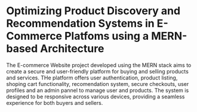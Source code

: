 # Optimizing Product Discovery and Recommendation Systems in E-Commerce Platfoms using a MERN-based Architecture
The E-commerce Website project developed using the MERN stack aims to create a secure and user-friendly platform for buying and selling products and services.
THe platform offers user authentication, product listing, shoping cart functionality, recomendation system, secure checkouts, user profiles and an admin pannel to manage user and products.
The system is designed to be responsive across various devices, providing a seamless experience for both buyers and sellers.
